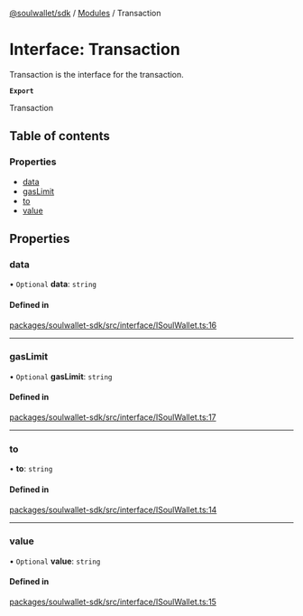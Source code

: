 [@soulwallet/sdk](../README.md) / [Modules](../modules.md) / Transaction

# Interface: Transaction

Transaction is the interface for the transaction.

**`Export`**

Transaction

## Table of contents

### Properties

- [data](Transaction.md#data)
- [gasLimit](Transaction.md#gaslimit)
- [to](Transaction.md#to)
- [value](Transaction.md#value)

## Properties

### data

• `Optional` **data**: `string`

#### Defined in

[packages/soulwallet-sdk/src/interface/ISoulWallet.ts:16](https://github.com/SoulWallet/soulwalletlib/blob/c4026ab/packages/soulwallet-sdk/src/interface/ISoulWallet.ts#L16)

___

### gasLimit

• `Optional` **gasLimit**: `string`

#### Defined in

[packages/soulwallet-sdk/src/interface/ISoulWallet.ts:17](https://github.com/SoulWallet/soulwalletlib/blob/c4026ab/packages/soulwallet-sdk/src/interface/ISoulWallet.ts#L17)

___

### to

• **to**: `string`

#### Defined in

[packages/soulwallet-sdk/src/interface/ISoulWallet.ts:14](https://github.com/SoulWallet/soulwalletlib/blob/c4026ab/packages/soulwallet-sdk/src/interface/ISoulWallet.ts#L14)

___

### value

• `Optional` **value**: `string`

#### Defined in

[packages/soulwallet-sdk/src/interface/ISoulWallet.ts:15](https://github.com/SoulWallet/soulwalletlib/blob/c4026ab/packages/soulwallet-sdk/src/interface/ISoulWallet.ts#L15)
